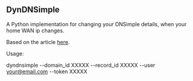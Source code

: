DynDNSimple
------------

A Python implementation for changing your DNSimple details, when your home WAN ip changes.

Based on the article [here][1].

[1]:http://jasonseifer.com/2011/04/04/auto-update-ip-dnsimple

Usage:

dyndnsimple --domain_id XXXXX --record_id XXXXX --user your@email.com --token XXXXX